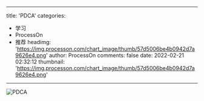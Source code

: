 
---
title: 'PDCA'
categories: 
 - 学习
 - ProcessOn
 - 推荐
headimg: 'https://img.processon.com/chart_image/thumb/57d5006be4b0942d7a9626e4.png'
author: ProcessOn
comments: false
date: 2022-02-21 02:32:12
thumbnail: 'https://img.processon.com/chart_image/thumb/57d5006be4b0942d7a9626e4.png'
---

<div>   
<img class="thumb" alt="PDCA" src="https://img.processon.com/chart_image/thumb/57d5006be4b0942d7a9626e4.png" referrerpolicy="no-referrer">
<p></p>  
</div>
            